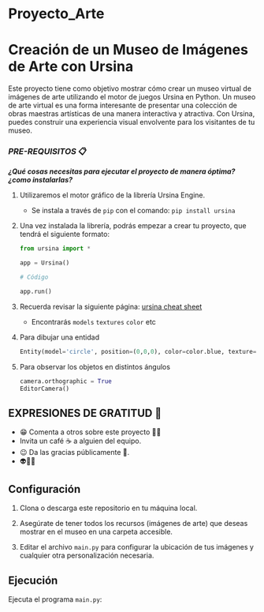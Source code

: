 # Proyecto_Arte

# Creación de un Museo de Imágenes de Arte con Ursina

Este proyecto tiene como objetivo mostrar cómo crear un museo virtual de imágenes de arte utilizando el motor de juegos Ursina en Python. Un museo de arte virtual es una forma interesante de presentar una colección de obras maestras artísticas de una manera interactiva y atractiva. Con Ursina, puedes construir una experiencia visual envolvente para los visitantes de tu museo.


### ***PRE-REQUISITOS*** 📋

***¿Qué cosas necesitas para ejecutar el proyecto de manera óptima? ¿como instalarlas?***
1. Utilizaremos el motor gráfico de la librería Ursina Engine.
   
   - Se instala a través de `pip` con el comando: `pip install ursina`
2. Una vez instalada la librería, podrás empezar a crear tu proyecto, que tendrá el siguiente formato:
   ```python
   from ursina import *

   app = Ursina()

   # Código

   app.run()
   
   ```
   
3. Recuerda revisar la siguiente página: [ursina cheat sheet](https://www.ursinaengine.org/cheat_sheet.html#models)
   - Encontrarás `models` `textures` `color` etc
4. Para dibujar una entidad
   ```python
   Entity(model='circle', position=(0,0,0), color=color.blue, texture='white33', rotation=(45,45,0))
   ```
5. Para observar los objetos en distintos ángulos
   ```python
   camera.orthographic = True
   EditorCamera()

## EXPRESIONES DE GRATITUD 🎁

* 😁 Comenta a otros sobre este proyecto 📢😀
* Invita un café ☕ a alguien del equipo. 
* 😉 Da las gracias públicamente 🤗.
* 👽👻🤖


## Configuración

1. Clona o descarga este repositorio en tu máquina local.

2. Asegúrate de tener todos los recursos (imágenes de arte) que deseas mostrar en el museo en una carpeta accesible.

3. Editar el archivo `main.py` para configurar la ubicación de tus imágenes y cualquier otra personalización necesaria.

## Ejecución

Ejecuta el programa `main.py`:


